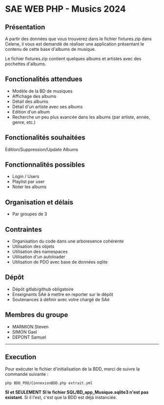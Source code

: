 # SAE WEB PHP - Musics 2024

## Présentation

A partir des données que vous trouverez dans le fichier fixtures.zip dans Celene, il vous est demandé de
réaliser une application présentant le contenu de cette base d'albums de musique.

Le fichier fixtures.zip contient quelques albums et artistes avec des pochettes d'albums.

## Fonctionalités attendues

- Modèle de la BD de musiques  
- Affichage des albums
- Détail des albums
- Détail d'un artiste avec ses albums
- Edition d'un album
- Recherche un peu plus avancée dans les albums (par artiste, année, genre, etc.)

## Fonctionalités souhaitées

Edition/Suppression/Update Albums

## Fonctionnalités possibles

- Login / Users
- Playlist par user
- Noter les albums

## Organisation et délais

- Par groupes de 3

## Contraintes

- Organisation du code dans une arboresence cohérente
- Utilisation des objets
- Utilisation des namespaces
- Utilisation d'un autoloader
- Utilisation de PDO avec base de données sqlite

## Dépôt

- Dépôt gitlab/github obligatoire
- Enseignants SAé à mettre en reporter sur le dépôt
- Soutenances à définir avec votre chargé de SAé

## Membres du groupe

- MARMION Steven
- SIMON Gael
- DEPONT Samuel

---

## Execution

Pour exécuter le fichier d'initialisation de la BDD, merci de suivre la commande suivante :

```bash
php BDD_PDO/ConnexionBDD.php extrait.yml
```

**SI et SEULEMENT SI le fichier SQL/BD_app_Musique.sqlite3 n'est pas existant**. Si il l'est, c'est que la BDD est déjà instanciée.
